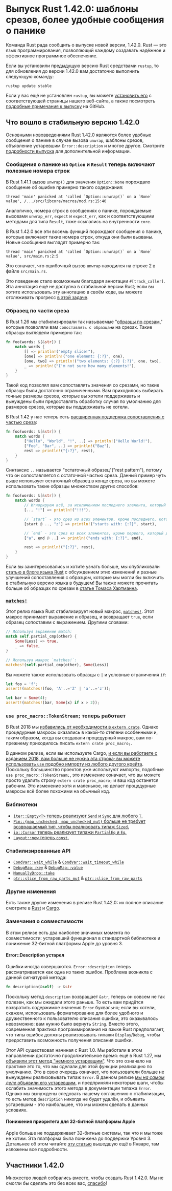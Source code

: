 # Выпуск Rust 1.42.0: шаблоны срезов, более удобные сообщения о панике

Команда Rust рада сообщить о выпуске новой версии, 1.42.0. Rust — это язык программирования, позволяющий каждому создавать надёжное и эффективное программное обеспечение.

Если вы установили предыдущую версию Rust средствами `rustup`, то для обновления до версии 1.42.0 вам достаточно выполнить следующую команду:

```console
rustup update stable
```

Если у вас ещё не установлен `rustup`, вы можете [установить его] с соответствующей страницы нашего веб-сайта, а также посмотреть [подробные примечания к выпуску] на GitHub.

## Что вошло в стабильную версию 1.42.0

Основными нововведениями Rust 1.42.0 являются более удобные сообщения о панике в случае вызова `unwrap`, шаблоны срезов, объявление устаревшим `Error::description` и многое другое. Смотрите [подробности выпуска](https://github.com/rust-lang/rust/blob/master/RELEASES.md#version-1420-2020-03-12) для дополнительной информации.

### Сообщения о панике из `Option` и `Result` теперь включают полезные номера строк

В Rust 1.41.1 вызов `unwrap()` для значения `Option::None` порождало сообщение об ошибке примерно такого содержания:

```
thread 'main' panicked at 'called `Option::unwrap()` on a `None` value', /.../src/libcore/macros/mod.rs:15:40
```

Аналогично, номера строк в сообщениях о панике, порождаемые вызовами `unwrap_err`, `expect` и `expect_err`, как и соответствующими методами для типа `Result`, тоже ссылались на внутренности `core`.

В Rust 1.42.0 все эти восемь функций порождают сообщения о панике, которые включают такие номера строк, откуда они были вызваны. Новые сообщения выглядят примерно так:

```
thread 'main' panicked at 'called `Option::unwrap()` on a `None` value', src/main.rs:2:5
```

Это означает, что ошибочный вызов `unwrap` находился на строке 2 в файле `src/main.rs`.

Это поведение стало возможным благодаря аннотации `#[track_caller]`. Эта аннотация ещё не доступна в стабильной версии Rust; если вы хотите использовать эту аннотацию в своём коде, вы можете отслеживать прогресс [в этой задаче].

### Образец по части среза

В Rust 1.26 мы стабилизировали так называемые "[образцы по срезам]," которые позволяли вам `сопоставлять с образцами` на срезах. Такие образцы выглядели примерно так:

```rust
fn foo(words: &[&str]) {
    match words {
        [] => println!("empty slice!"),
        [one] => println!("one element: {:?}", one),
        [one, two] => println!("two elements: {:?} {:?}", one, two),
        _ => println!("I'm not sure how many elements!"),
    }
}
```

Такой код позволял вам сопоставлять значения со срезами, но такие образцы были достаточно ограниченными. Вам приходилось выбирать точные размеры срезов, которые вы хотели поддерживать и вынуждены были предоставлять обработку случая по умолчанию для размеров срезов, которые вы поддерживать не хотели.

В Rust 1.42 у нас теперь есть [расширенная поддержка сопоставления с частью среза]:

```rust
fn foo(words: &[&str]) {
    match words {
        ["Hello", "World", "!", ..] => println!("Hello World!"),
        ["Foo", "Bar", ..] => println!("Baz"),
        rest => println!("{:?}", rest),
    }
}
```

Синтаксис `..` называется "остаточный образец"("rest pattern"), потому что он сопоставляется с остаточной частью среза. Данный пример чуть выше использует остаточный образец в конце среза, но вы можете использовать такие образцы множеством других способов:

```rust
fn foo(words: &[&str]) {
    match words {
        // Игнорируем всё, за исключением последнего элемента, который должен быть "!".
        [.., "!"] => println!("!!!"),

        // `start` - это срез из всех элементов, кроме последнего, который должен быть "z".
        [start @ .., "z"] => println!("starts with: {:?}", start),

        // `end` - это срез из всех элементов, кроме первого, который должен быть "a".
        ["a", end @ ..] => println!("ends with: {:?}", end),

        rest => println!("{:?}", rest),
    }
}
```

Если вы заинтересовались и хотите узнать больше, мы опубликовали [статью в блоге языка Rust](https://blog.rust-lang.org/inside-rust/2020/03/04/recent-future-pattern-matching-improvements.html) с обсуждением этих изменений и разные улучшений сопоставления с образцом, которые мы могли бы включить в стабильную версию языка в будущем! Вы также можете прочитать больше об образцах по срезам в [статье Томаса Хартманна](https://thomashartmann.dev/blog/feature(slice_patterns)/).

### [`matches!`]

Этот релиз языка Rust стабилизирует новый макрос, [`matches!`](https://doc.rust-lang.org/nightly/std/macro.matches.html). Этот макрос принимает выражение и образец, и возвращает `true`, если образец сопоставим с выражением. Другими словами:

```rust
// Используя выражение match:
match self.partial_cmp(other) {
    Some(Less) => true,
    _ => false,
}

// Используя макрос `matches!`:
matches!(self.partial_cmp(other), Some(Less))
```

Вы можете также использовать образцы с `|` и условные ограничения `if`:

```rust
let foo = 'f';
assert!(matches!(foo, 'A'..='Z' | 'a'..='z'));

let bar = Some(4);
assert!(matches!(bar, Some(x) if x > 2));
```

### `use proc_macro::TokenStream;` теперь работает

В Rust 2018 мы [избавились от необходимости в `extern crate`](https://doc.rust-lang.org/stable/edition-guide/rust-2018/module-system/path-clarity.html#no-more-extern-crate). Однако процедурные макросы оказались в какой-то степени особенными и, таким образом, когда вы создавали процедурный макрос, вам по-прежнему приходилось писать `extern crate proc_macro;`.

В данном релизе, если вы используете Cargo, [и если вы работаете с изданием 2018, вам больше не нужна эта строка; вы можете использовать `use` подобно импорту из любого другого крейта]. Поскольку большинство проектов уже используют импорты, подобные `use proc_macro::TokenStream;`, это изменение означает, что вы можете просто удалить строку `extern crate proc_macro;` и ваш код останется рабочим. Это изменение хотя и маленькое, но делает процедурные макросы всё более похожими на обычный код.

### Библиотеки

- [`iter::Empty<T>` теперь реализуют `Send` и `Sync` для любого `T`.][68348]
- [`Pin::{map_unchecked, map_unchecked_mut}` больше не требует возвращаемый тип, чтобы реализовать типаж `Sized`.][67935]
- [`io::Cursor` теперь реализует типажи `PartialEq` и `Eq`.][67233]
- [`Layout::new` теперь `const`.][66254]

### Стабилизированные API

- [`CondVar::wait_while`] & [`CondVar::wait_timeout_while`]
- [`DebugMap::key`] & [`DebugMap::value`]
- [`ManuallyDrop::take`]
- [`ptr::slice_from_raw_parts_mut`] & [`ptr::slice_from_raw_parts`]

[`DebugMap::key`]: https://doc.rust-lang.org/stable/std/fmt/struct.DebugMap.html#method.key
[`DebugMap::value`]: https://doc.rust-lang.org/stable/std/fmt/struct.DebugMap.html#method.value
[`ManuallyDrop::take`]: https://doc.rust-lang.org/stable/std/mem/struct.ManuallyDrop.html#method.take
[`matches!`]: https://doc.rust-lang.org/stable/std/macro.matches.html
[`ptr::slice_from_raw_parts_mut`]: https://doc.rust-lang.org/stable/std/ptr/fn.slice_from_raw_parts_mut.html
[`ptr::slice_from_raw_parts`]: https://doc.rust-lang.org/stable/std/ptr/fn.slice_from_raw_parts.html
[`CondVar::wait_while`]: https://doc.rust-lang.org/stable/std/sync/struct.Condvar.html#method.wait_while
[`CondVar::wait_timeout_while`]: https://doc.rust-lang.org/stable/std/sync/struct.Condvar.html#method.wait_timeout_while
[68253]: https://github.com/rust-lang/rust/pull/68253/
[68348]: https://github.com/rust-lang/rust/pull/68348/
[67935]: https://github.com/rust-lang/rust/pull/67935/
[68339]: https://github.com/rust-lang/rust/pull/68339/
[68122]: https://github.com/rust-lang/rust/pull/68122/
[67712]: https://github.com/rust-lang/rust/pull/67712/
[67887]: https://github.com/rust-lang/rust/pull/67887/
[67131]: https://github.com/rust-lang/rust/pull/67131/
[67233]: https://github.com/rust-lang/rust/pull/67233/
[66899]: https://github.com/rust-lang/rust/pull/66899/
[66919]: https://github.com/rust-lang/rust/pull/66919/
[66254]: https://github.com/rust-lang/rust/pull/66254/
[cargo/7700]: https://github.com/rust-lang/cargo/pull/7700

### Другие изменения

Есть также другие изменения в релизе Rust 1.42.0: их полное описание смотрите в [Rust](https://github.com/rust-lang/rust/blob/master/RELEASES.md#version-1420-2020-03-12) и [Cargo].

### Замечания о совместимости

В этом релизе есть два наиболее значимых момента по совместимости: устаревший функционал в стандартной библиотеке и понижение 32-битной платформы Apple до уровня 3.

#### Error::Description устарел

Ошибки иногда совершаются. `Error::description` теперь рассматривается как одна из таких ошибок. Проблема возникла с данной сигнатурой метода:

```rust
fn description(&self) -> &str
```

Поскольку метод `description` возвращает `&str`, теперь он совсем не так полезен, как мы ожидали этого раньше. То есть вам придётся возвратить содержимое значения `Error` буквально; если вы хотели, скажем, использовать форматирование для более удобного и дружественного к пользователю описания ошибки, это оказывалось невозможно: вам нужно было вернуть `String`. Вместо этого, современная практика программирования на языке Rust предполагает, что типы ошибок должны реализовывать типажи `Display`/`Debug`, чтобы предоставить возможность получения описания ошибки.

Этот API существовал начиная с Rust 1.0. Мы работали в этом направлении достаточно продолжительное время: ещё в Rust 1.27, мы [объявили этот метод "немного устаревшим"](https://github.com/rust-lang/rust/pull/50163). Что это означало на практике это то, что мы сделали для этой функции реализацию по умолчанию. Это в свою очередь означает, что пользователи больше не вынуждены реализовывать типаж `Error`. В данном релизе [мы *на самом деле* объявили его устаревшим], и предприняли некоторые шаги, чтобы ослабить значимость этого метода в документации типажа `Error`. Однако мы вынуждены следовать нашему соглашению о стабилизации, то есть метод `description` никогда не будет удалён, и объявить устаревшим - это наибольшее, что мы можем сделать в данных условиях.

#### Понижения приоритета для 32-битной платформы Apple

Apple больше не поддерживает 32-битные системы, так что и мы тоже не хотим. Эта платформа была понижена до поддержки Уровня 3. Детальнее об этом читайте [эту статью](https://blog.rust-lang.org/2020/01/03/reducing-support-for-32-bit-apple-targets.html) вышедшую ещё в Январе, там изложены все подробности.

## Участники 1.42.0

Множество людей собрались вместе, чтобы создать Rust 1.42.0. Мы не смогли бы сделать это без всех вас, [спасибо](https://thanks.rust-lang.org/rust/1.42.0/)!


[установить его]: https://www.rust-lang.org/install.html
[подробные примечания к выпуску]: https://github.com/rust-lang/rust/blob/master/RELEASES.md#version-1420-2020-03-12
[в этой задаче]: https://github.com/rust-lang/rust/issues/47809
[образцы по срезам]: https://blog.rust-lang.org/2018/05/10/Rust-1.26.html#basic-slice-patterns
[`DebugMap::key`]: https://doc.rust-lang.org/stable/std/fmt/struct.DebugMap.html#method.key
[`DebugMap::value`]: https://doc.rust-lang.org/stable/std/fmt/struct.DebugMap.html#method.value
[`ManuallyDrop::take`]: https://doc.rust-lang.org/stable/std/mem/struct.ManuallyDrop.html#method.take
[`matches!`]: https://doc.rust-lang.org/stable/std/macro.matches.html
[`ptr::slice_from_raw_parts_mut`]: https://doc.rust-lang.org/stable/std/ptr/fn.slice_from_raw_parts_mut.html
[`ptr::slice_from_raw_parts`]: https://doc.rust-lang.org/stable/std/ptr/fn.slice_from_raw_parts.html
[`CondVar::wait_while`]: https://doc.rust-lang.org/stable/std/sync/struct.Condvar.html#method.wait_while
[`CondVar::wait_timeout_while`]: https://doc.rust-lang.org/stable/std/sync/struct.Condvar.html#method.wait_timeout_while
[расширенная поддержка сопоставления с частью среза]: https://github.com/rust-lang/rust/pull/67935/
[мы *на самом деле* объявили его устаревшим]: https://github.com/rust-lang/rust/pull/68122/
[и если вы работаете с изданием 2018, вам больше не нужна эта строка; вы можете использовать `use` подобно импорту из любого другого крейта]: https://github.com/rust-lang/rust/pull/67887/
[Cargo]: https://github.com/rust-lang/rust/pull/67131/
